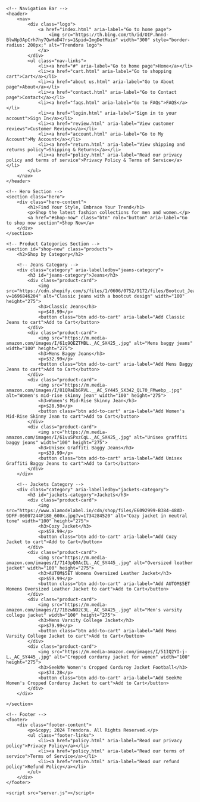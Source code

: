 <!DOCTYPE html>
<html lang="en">
<head>
    <meta charset="UTF-8">
    <meta name="viewport" content="width=device-width, initial-scale=1.0">
    <meta http-equiv="X-UA-Compatible" content="ie=edge">
    <title>Trendora - Fashion for Every You</title>
    <link rel="stylesheet" href="style2.css">
</head>
<body>

    <!-- Navigation Bar -->
    <header>
        <nav>
            <div class="logo">
                <a href="index.html" aria-label="Go to home page">
                    <img src="https://th.bing.com/th/id/OIP.hnnd-BlwNp3ApCrh7hy7QwHaD4?rs=1&pid=ImgDetMain" width="300" style="border-radius: 200px;" alt="Trendora logo">
                </a>
            </div>
            <ul class="nav-links">
                <li><a href="#" aria-label="Go to home page">Home</a></li>
                <li><a href="cart.html" aria-label="Go to shopping cart">Cart</a></li>
                <li><a href="about us.html" aria-label="Go to About page">About</a></li>
                <li><a href="contact.html" aria-label="Go to Contact page">Contact</a></li>
                <li><a href="faqs.html" aria-label="Go to FAQs">FAQS</a></li>
                <li><a href="login.html" aria-label="Sign in to your account">Sign In</a></li>
                <li><a href="review.html" aria-label="View customer reviews">Customer Reviews</a></li>
                <li><a href="account.html" aria-label="Go to My Account">My Account</a></li>
                <li><a href="return.html" aria-label="View shipping and returns policy">Shipping & Returns</a></li>
                <li><a href="policy.html" aria-label="Read our privacy policy and terms of service">Privacy Policy & Terms of Service</a></li>
            </ul>
        </nav>
    </header>

    <!-- Hero Section -->
    <section class="hero">
        <div class="hero-content">
            <h1>Find Your Style, Embrace Your Trend</h1>
            <p>Shop the latest fashion collections for men and women.</p>
            <a href="#shop-now" class="btn" role="button" aria-label="Go to shop now section">Shop Now</a>
        </div>
    </section>

    <!-- Product Categories Section -->
    <section id="shop-now" class="products">
        <h2>Shop by Category</h2>

        <!-- Jeans Category -->
        <div class="category" aria-labelledby="jeans-category">
            <h3 id="jeans-category">Jeans</h3>
            <div class="product-card">
                <img src="https://cdn.shopify.com/s/files/1/0606/0752/9172/files/Bootcut_Jeans.jpg?v=1696846204" alt="Classic jeans with a bootcut design" width="100" height="275">
                <h3>Classic Jeans</h3>
                <p>$40.99</p>
                <button class="btn add-to-cart" aria-label="Add Classic Jeans to cart">Add to Cart</button>
            </div>
            <div class="product-card">
                <img src="https://m.media-amazon.com/images/I/61q9QEZTMBL._AC_SX425_.jpg" alt="Mens baggy jeans" width="100" height="275">
                <h3>Mens Baggy Jeans</h3>
                <p>$32.99</p>
                <button class="btn add-to-cart" aria-label="Add Mens Baggy Jeans to cart">Add to Cart</button>
            </div>
            <div class="product-card">
                <img src="https://m.media-amazon.com/images/I/81QRaEb6RVL.__AC_SY445_SX342_QL70_FMwebp_.jpg" alt="Women's mid-rise skinny jean" width="100" height="275">
                <h3>Women's Mid-Rise Skinny Jean</h3>
                <p>$28.50</p>
                <button class="btn add-to-cart" aria-label="Add Women's Mid-Rise Skinny Jean to cart">Add to Cart</button>
            </div>
            <div class="product-card">
                <img src="https://m.media-amazon.com/images/I/61vuSPxzCqL._AC_SX425_.jpg" alt="Unisex graffiti baggy jeans" width="100" height="275">
                <h3>Unisex Graffiti Baggy Jeans</h3>
                <p>$39.99</p>
                <button class="btn add-to-cart" aria-label="Add Unisex Graffiti Baggy Jeans to cart">Add to Cart</button>
            </div>
        </div>

        <!-- Jackets Category -->
        <div class="category" aria-labelledby="jackets-category">
            <h3 id="jackets-category">Jackets</h3>
            <div class="product-card">
                <img src="https://www.alamodelabel.in/cdn/shop/files/E6092999-B384-48AD-9DFF-06007244F180_600x.jpg?v=1734284520" alt="Cozy jacket in neutral tone" width="100" height="275">
                <h3>Cozy Jacket</h3>
                <p>$59.99</p>
                <button class="btn add-to-cart" aria-label="Add Cozy Jacket to cart">Add to Cart</button>
            </div>
            <div class="product-card">
                <img src="https://m.media-amazon.com/images/I/7143pQ0AcIL._AC_SY445_.jpg" alt="Oversized leather jacket" width="100" height="275">
                <h3>AUTOM$5ET Womens Oversized Leather Jacket</h3>
                <p>$59.99</p>
                <button class="btn add-to-cart" aria-label="Add AUTOM$5ET Womens Oversized Leather Jacket to cart">Add to Cart</button>
            </div>
            <div class="product-card">
                <img src="https://m.media-amazon.com/images/I/71BzwNO2C3L._AC_SX425_.jpg" alt="Men's varsity college jacket" width="100" height="275">
                <h3>Mens Varsity College Jacket</h3>
                <p>$79.99</p>
                <button class="btn add-to-cart" aria-label="Add Mens Varsity College Jacket to cart">Add to Cart</button>
            </div>
            <div class="product-card">
                <img src="https://m.media-amazon.com/images/I/51IQ2YI-j-L._AC_SY445_.jpg" alt="Cropped corduroy jacket for women" width="100" height="275">
                <h3>SeekMe Women's Cropped Corduroy Jacket Football</h3>
                <p>$74.28</p>
                <button class="btn add-to-cart" aria-label="Add SeekMe Women's Cropped Corduroy Jacket to cart">Add to Cart</button>
            </div>
        </div>

    </section>

    <!-- Footer -->
    <footer>
        <div class="footer-content">
            <p>&copy; 2024 Trendora. All Rights Reserved.</p>
            <ul class="footer-links">
                <li><a href="policy.html" aria-label="Read our privacy policy">Privacy Policy</a></li>
                <li><a href="policy.html" aria-label="Read our terms of service">Terms of Service</a></li>
                <li><a href="return.html" aria-label="Read our refund policy">Refund Policy</a></li>
            </ul>
        </div>
    </footer>

    <script src="server.js"></script>
</body>
</html>

